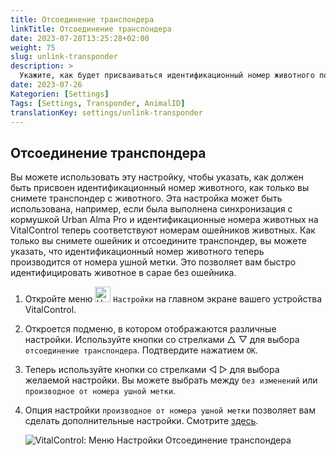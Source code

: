 ```yaml
---
title: Отсоединение транспондера
linkTitle: Отсоединение транспондера
date: 2023-07-28T13:25:28+02:00
weight: 75
slug: unlink-transponder
description: >
  Укажите, как будет присваиваться идентификационный номер животного после отсоединения транспондера.
date: 2023-07-26
Kategorien: [Settings]
Tags: [Settings, Transponder, AnimalID]
translationKey: settings/unlink-transponder
---
```

## Отсоединение транспондера

Вы можете использовать эту настройку, чтобы указать, как должен быть присвоен идентификационный номер животного, как только вы снимете транспондер с животного. Эта настройка может быть использована, например, если была выполнена синхронизация с кормушкой Urban Alma Pro и идентификационные номера животных на VitalControl теперь соответствуют номерам ошейников животных. Как только вы снимете ошейник и отсоедините транспондер, вы можете указать, что идентификационный номер животного теперь производится от номера ушной метки. Это позволяет вам быстро идентифицировать животное в сарае без ошейника.

1. Откройте меню <img src="/icons/gear.svg" width="25" align="bottom" alt="Настройки" /> `Настройки` на главном экране вашего устройства VitalControl.

2. Откроется подменю, в котором отображаются различные настройки. Используйте кнопки со стрелками △ ▽ для выбора `отсоединение транспондера`. Подтвердите нажатием `OK`.

3. Теперь используйте кнопки со стрелками ◁ ▷ для выбора желаемой настройки. Вы можете выбрать между `без изменений` или `производное от номера ушной метки`.

4. Опция настройки `производное от номера ушной метки` позволяет вам сделать дополнительные настройки. Смотрите [здесь](/ru/docs/settings/animal-registration/#digit-of-the-new-id).

   ![VitalControl: Меню Настройки Отсоединение транспондера](../images/unlink-transponder.png "Отсоединение транспондера")
